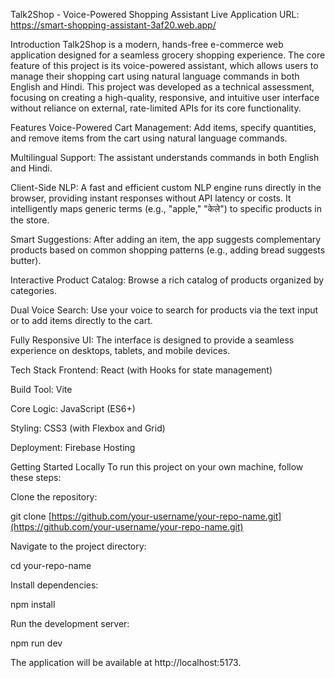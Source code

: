 Talk2Shop - Voice-Powered Shopping Assistant
Live Application URL: https://smart-shopping-assistant-3af20.web.app/

Introduction
Talk2Shop is a modern, hands-free e-commerce web application designed for a seamless grocery shopping experience. The core feature of this project is its voice-powered assistant, which allows users to manage their shopping cart using natural language commands in both English and Hindi. This project was developed as a technical assessment, focusing on creating a high-quality, responsive, and intuitive user interface without reliance on external, rate-limited APIs for its core functionality.

Features
Voice-Powered Cart Management: Add items, specify quantities, and remove items from the cart using natural language commands.

Multilingual Support: The assistant understands commands in both English and Hindi.

Client-Side NLP: A fast and efficient custom NLP engine runs directly in the browser, providing instant responses without API latency or costs. It intelligently maps generic terms (e.g., "apple," "केले") to specific products in the store.

Smart Suggestions: After adding an item, the app suggests complementary products based on common shopping patterns (e.g., adding bread suggests butter).

Interactive Product Catalog: Browse a rich catalog of products organized by categories.

Dual Voice Search: Use your voice to search for products via the text input or to add items directly to the cart.

Fully Responsive UI: The interface is designed to provide a seamless experience on desktops, tablets, and mobile devices.

Tech Stack
Frontend: React (with Hooks for state management)

Build Tool: Vite

Core Logic: JavaScript (ES6+)

Styling: CSS3 (with Flexbox and Grid)

Deployment: Firebase Hosting

Getting Started Locally
To run this project on your own machine, follow these steps:

Clone the repository:

git clone [https://github.com/your-username/your-repo-name.git](https://github.com/your-username/your-repo-name.git)

Navigate to the project directory:

cd your-repo-name

Install dependencies:

npm install

Run the development server:

npm run dev

The application will be available at http://localhost:5173.

